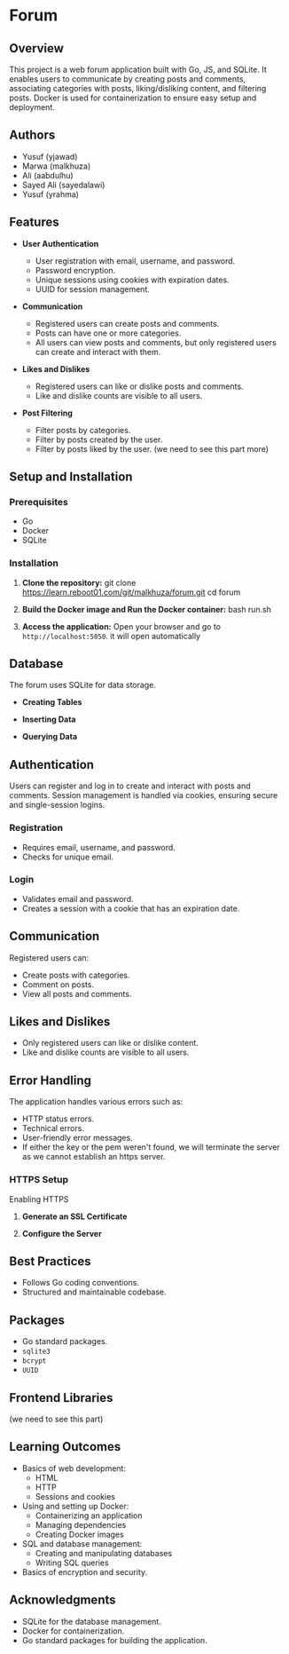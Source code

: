 # Forum
## Overview

This project is a web forum application built with Go, JS, and SQLite. It enables users to communicate by creating posts and comments, associating categories with posts, liking/disliking content, and filtering posts. Docker is used for containerization to ensure easy setup and deployment.

## Authors
- Yusuf (yjawad)
- Marwa (malkhuza)
- Ali (aabdulhu)
- Sayed Ali (sayedalawi)
- Yusuf (yrahma)

## Features
- **User Authentication**
  - User registration with email, username, and password.
  - Password encryption.
  - Unique sessions using cookies with expiration dates.
  - UUID for session management.

- **Communication**
  - Registered users can create posts and comments.
  - Posts can have one or more categories.
  - All users can view posts and comments, but only registered users can create and interact with them.

- **Likes and Dislikes**
  - Registered users can like or dislike posts and comments.
  - Like and dislike counts are visible to all users.

- **Post Filtering**
  - Filter posts by categories.
  - Filter by posts created by the user.
  - Filter by posts liked by the user.
(we need to see this part more)


## Setup and Installation

### Prerequisites
- Go
- Docker
- SQLite

### Installation

1. **Clone the repository:**
    git clone https://learn.reboot01.com/git/malkhuza/forum.git
    cd forum

2. **Build the Docker image and Run the Docker container:**
    bash run.sh

3. **Access the application:**
    Open your browser and go to `http://localhost:5050`.
    it will open automatically

## Database

The forum uses SQLite for data storage.
- **Creating Tables**

- **Inserting Data**

- **Querying Data**

## Authentication

Users can register and log in to create and interact with posts and comments. Session management is handled via cookies, ensuring secure and single-session logins.

### Registration

- Requires email, username, and password.
- Checks for unique email.

### Login

- Validates email and password.
- Creates a session with a cookie that has an expiration date.

## Communication

Registered users can:

- Create posts with categories.
- Comment on posts.
- View all posts and comments.

## Likes and Dislikes

- Only registered users can like or dislike content.
- Like and dislike counts are visible to all users.

## Error Handling

The application handles various errors such as:

- HTTP status errors.
- Technical errors.
- User-friendly error messages.
- If either the key or the pem weren't found, we will terminate the server as we cannot establish an https server.

### HTTPS Setup
Enabling HTTPS

1. **Generate an SSL Certificate**

2. **Configure the Server**

## Best Practices

- Follows Go coding conventions.
- Structured and maintainable codebase.

## Packages

- Go standard packages.
- `sqlite3`
- `bcrypt`
- `UUID`

## Frontend Libraries
(we need to see this part)

## Learning Outcomes

- Basics of web development:
  - HTML
  - HTTP
  - Sessions and cookies
- Using and setting up Docker:
  - Containerizing an application
  - Managing dependencies
  - Creating Docker images
- SQL and database management:
  - Creating and manipulating databases
  - Writing SQL queries
- Basics of encryption and security.

## Acknowledgments

- SQLite for the database management.
- Docker for containerization.
- Go standard packages for building the application.

